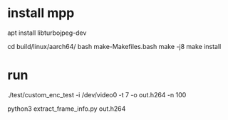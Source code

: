 # install mpp

apt install libturbojpeg-dev

cd build/linux/aarch64/
bash make-Makefiles.bash
make -j8
make install



# run

./test/custom_enc_test -i /dev/video0 -t 7 -o out.h264 -n 100

python3 extract_frame_info.py out.h264